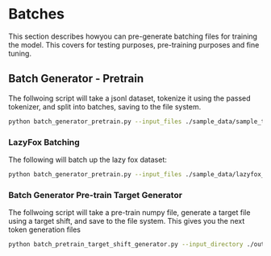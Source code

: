 # Batches
This section describes howyou can pre-generate batching files for training the model.
This covers for testing purposes, pre-training purposes and fine tuning.

## Batch Generator - Pretrain
The follwoing script will take a jsonl dataset, tokenize it using the passed tokenizer, and split into batches, saving to the file system.

```bash
python batch_generator_pretrain.py --input_files ./sample_data/sample_training_data_small.jsonl --tokenizer mistralai/Mistral-7B-Instruct-v0.2 --output_directory ./output --file_prefix sample_tokenized --max_sequence_length 8096 --batch_size 1024
```

### LazyFox Batching
The following will batch up the lazy fox dataset:
```bash
python batch_generator_pretrain.py --input_files ./sample_data/lazyfox_train.jsonl --tokenizer lazyfox_tokenizer --output_directory ./output --file_prefix lazyfox --max_sequence_length 16 --batch_size 1024
```


### Batch Generator Pre-train Target Generator
The follwoing script will take a pre-train numpy file, generate a target file using a target shift, and save to the file system.  This gives you the next token generation files


```bash
python batch_pretrain_target_shift_generator.py --input_directory ./output --batch_prefix lazyfox
```
